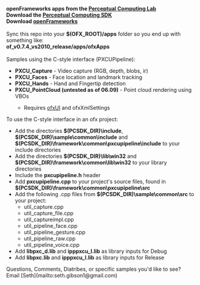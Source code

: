 <b>openFrameworks apps from the [Perceptual Computing Lab](http://about.me/intelperceptual)</b><br/>
<b>Download the [Perceptual Computing SDK](http://software.intel.com/en-us/vcsource/tools/perceptual-computing-sdk)</b><br/>
<b>Download [openFrameworks](http://openframeworks.cc)</b><br/>
<br/>
Sync this repo into your <b>$(OFX_ROOT)/apps</b> folder so you end up with something like:<br/>
<b>of_v0.7.4_vs2010_release/apps/ofxApps</b><br/>
<br/>
Samples using the C-style interface (PXCUPipeline):
<ul>
<li><b>PXCU_Capture</b> - Video capture (RGB, depth, blobs, ir)</li>
<li><b>PXCU_Faces</b> - Face location and landmark tracking</li>
<li><b>PXCU_Hands</b> - Hand and Fingertip detection</li>
<li><b>PXCU_PointCloud (untested as of 06.09)</b> - Point cloud rendering using VBOs</li>
<ul>
<li>Requires <a href="https://github.com/rezaali/ofxUI">ofxUI</a> and ofxXmlSettings</li>
</ul>
</ul>
To use the C-style interface in an ofx project:
<ul>
<li>Add the directories <b>$(PCSDK_DIR)\include</b>, <b>$(PCSDK_DIR)\sample\common\include</b> and <b>$(PCSDK_DIR)\framework\common\pxcupipeline\include</b> to your include directories</li>
<li>Add the directories <b>$(PCSDK_DIR)\lib\win32</b> and <b>$(PCSDK_DIR)\framework\common\lib\win32</b> to your library directories</li>
<li>Include the <b>pxcupipeline.h</b> header</li>
<li>Add <b>pxcupipeline.cpp</b> to your project's source files, found in <b>$(PCSDK_DIR)\framework\common\pxcupipeline\src</b>
<li>Add the following .cpp files from <b>$(PCSDK_DIR)\sample\common\src</b> to your project:
<ul>
<li>util_capture.cpp</li>
<li>util_capture_file.cpp</li>
<li>util_captureimpl.cpp</li>
<li>util_pipeline_face.cpp</li>
<li>util_pipeline_gesture.cpp</li>
<li>util_pipeline_raw.cpp</li>
<li>util_pipeline_voice.cpp</li>
</ul>
<li>Add <b>libpxc_d.lib</b> and <b>ipppxcu_l.lib</b> as library inputs for Debug</li>
<li>Add <b>libpxc.lib</b> and <b>ipppxcu_l.lib</b> as library inputs for Release</li>
</ul>
Questions, Comments, Diatribes, or specific samples you'd like to see? Email [Seth](mailto:seth.gibson1@gmail.com)
